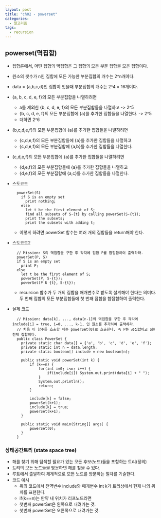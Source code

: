 ```yaml
---
layout: post
title: "ch02 - powerset"
categories:
  - 알고리즘
tags:
  - recursion
---
```


## powerset(멱집합)
  * 집합론에서, 어떤 집합의 멱집합은 그 집합의 모든 부분 집합을 모은 집합이다.
  * 원소의 갯수가 n인 집합에 모든 가능한 부분집합의 개수는 2^n개이다.
  * data = {a,b,c,d}인 집합이 잇을때 부분집합의 개수는 2^4 = 16개이다.
  * {a, b, c, d, e, f}의 모든 부분집합을 나열하려면
    * a를 제외한 {b, c, d, e, f}의 모든 부분집합들을 나열하고 -> 2^5
    * {b, c, d, e, f}의 모든 부분집합에 {a}를 추가한 집합들을 나열한다. -> 2^5
    * 더하면 2^6
  * {b,c,d,e,f}의 모든 부분집합에 {a}를 추가한 집합들을 나열하려면
    * {c,d,e,f}의 모든 부분집합들에 {a}를 추가한 집합들을 나열하고
    * {c,d,e,f}의 모든 부분집합에 {a,b}를 추가한 집합들을 나열한다.
  * {c,d,e,f}의 모든 부분집합에 {a}를 추가한 집합들을 나열하려면
    * {d,e,f}의 모든 부분집합들에 {a}를 추가한 집합들을 나열하고
    * {d,e,f}의 모든 부분집합에 {a,c}를 추가한 집합들을 나열한다.   

  * 스도코드
    ```
      powerSet(S)
        if S is an empty set
          print nothing;
        else
          let t be the first element of S;
          find all subsets of S-{t} by calling powerSet(S-{t});
          print the subsets;
          print the subsets with adding t;
    ```
    * 이렇게 하려면 powerSet 함수는 여러 개의 집합들을 return해야 한다.
  * 스도코드2
    ```
      // Mission: S의 멱집합을 구한 후 각각에 집합 P를 합집합하여 출력하라.
      powerSet(P, S)
      if S is an empty set
        print P;
      else
        let t be the first element of S;
        powerSet(P, S-{t});
        powerSet(P U {t}, S-{t});
    ```
    * recursion 함수가 두 개의 집합을 매개변수로 받도록 설계해야 한다는 의미다. 두 번째 집합의 모든 부분집합들에 첫 번째 집합을 합집합하여 출력한다.

  * 실제 코드
    ```
      // Mission: data[k], ..., data[n-1]의 멱집합을 구한 후 각각에 include[i] = true, i=0, ..., k-1, 인 원소를 추가하여 출력하라.
      // 처음 이 함수를 호출할 때는 powerSet(0)로 호출한다. 즉 P는 공집합이고 S는 전체 집합이다.
      public class PowerSet {
      	private static char data[] = {'a', 'b', 'c', 'd', 'e', 'f'};
      	private static int n = data.length;
      	private static boolean[] include = new boolean[n];

      	public static void powerSet(int k) {
      		if (k==n) {
      			for(int i=0; i<n; i++) {
      				if(include[i]) System.out.print(data[i] + " ");
      			}
      			System.out.println();
      			return;
      		}

      		include[k] = false;
      		powerSet(k+1);
      		include[k] = true;
      		powerSet(k+1);
      	}

      	public static void main(String[] args) {
      		powerSet(0);
      	}
      }
    ```

### 상태공간트리 (state space tree)
  * 해를 찾기 위해 탐색할 필요가 있는 모든 후보(노드)들을 포함하는 트리(정의)
  * 트리의 모든 노드들을 방문하면 해를 찾을 수 있다.
  * 루트에서 출발하여 체계적으로 모든 노드를 방문하는 절차를 기술한다.
  * 코드 예시
    * 위의 코드에서 전역변수 include와 매개변수 int k가 트리상에서 현재 나의 위치를 표현한다.
    * if(k==n)는 만약 내 위치가 리프노드라면
    * 첫번째 powerSet은 왼쪽으로 내려가는 것.
    * 첫번째 powerSet은 오른쪽으로 내려가는 것.
